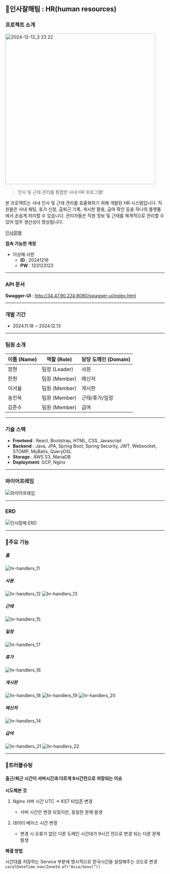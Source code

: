 ## 👋인사잘해팀 : HR(human resources)
### 프로젝트 소개
<img width="474" alt="2024-12-12_3 23 22" src="https://github.com/user-attachments/assets/3e7c4c4a-80fc-41b7-957d-63eea3b659eb" />

> 인사 및 근태 관리를 통합한 사내 HR 프로그램!

본 프로젝트는 사내 인사 및 근태 관리를 효율화하기 위해 개발된 HR 시스템입니다.
직원들은 사내 채팅, 휴가 신청, 출퇴근 기록, 게시판 활용, 급여 확인 등을 하나의 플랫폼에서 손쉽게 처리할 수 있습니다.
관리자들은 직원 정보 및 근태를 체계적으로 관리할 수 있어 업무 생산성이 향상됩니다.

[인사잘해](http://34.47.90.224:3000/)

**접속 가능한 계정**
- 이상해 사원
  - **ID** : 20241216
  - **PW** : 123123123

---

### API 문서
**Swagger-UI** : http://34.47.90.224:8080/swagger-ui/index.html

---

### 개발 기간
- 2024.11.18 ~ 2024.12.13

---

### 팀원 소개
| 이름 (Name) | 역할 (Role)  | 담당 도메인 (Domain) | 
  |-----------|------------|-----------------|
| 정현        | 팀장 (Leader) | 사원              | 
| 한현        | 팀원 (Member) | 메신저             | 
| 이서율       | 팀원 (Member) | 게시판             |  
| 송진욱       | 팀원 (Member) | 근태/휴가/일정        | 
| 김준수       | 팀원 (Member) | 급여              | 

---

### 기술 스택
- **Frontend** : React, Bootstrap, HTML, CSS, Javascript
- **Backend** : Java, JPA, Spring Boot, Spring Security, JWT, Websocket, STOMP, MyBatis, QueryDSL
- **Storage** : AWS S3, MariaDB
- **Deployment**: GCP, Nginx

---

### 와이어프레임
![와이어프레임](https://github.com/user-attachments/assets/794f6b45-ce24-4aec-a9ec-80a0aacc2d6e)

---

### ERD
![인사잘해 ERD ](https://github.com/user-attachments/assets/0fa349fb-1ecf-4213-a2af-6e6b18d44a8f)

---

### 📌주요 기능
##### 홈
![hr-handlers_11](https://github.com/user-attachments/assets/5ee592d2-935d-4a09-969a-02d05515ed92)

##### 사원
![hr-handlers_12](https://github.com/user-attachments/assets/2da4cc3d-29e0-43c5-841a-5f62b1b595e0)
![hr-handlers_13](https://github.com/user-attachments/assets/1ffe06a6-c8d5-402c-bb87-dc622ab4a86d)

##### 근태
![hr-handlers_15](https://github.com/user-attachments/assets/061f39a5-bfac-4a58-aed8-38c89a9a8d55)

##### 일정
![hr-handlers_17](https://github.com/user-attachments/assets/cc524a52-2c4d-41c3-aae0-476207703b8e)

##### 휴가
![hr-handlers_16](https://github.com/user-attachments/assets/06e589ec-aee9-435e-8abb-84e28501d33b)

##### 게시판
![hr-handlers_18](https://github.com/user-attachments/assets/279b9f35-94d6-48f5-af77-b60ece988d79)
![hr-handlers_19](https://github.com/user-attachments/assets/9f939a35-4861-405e-969a-d63ad1a46232)
![hr-handlers_20](https://github.com/user-attachments/assets/39a6ced3-f0b8-4b3b-848f-490daac23145)

##### 메신저
![hr-handlers_14](https://github.com/user-attachments/assets/2c7237c1-c7ac-4bf4-9a01-a64613d4b730)

##### 급여
![hr-handlers_21](https://github.com/user-attachments/assets/197ff5ec-537f-431a-ad5f-717bce011e6f)
![hr-handlers_22](https://github.com/user-attachments/assets/fde6bdcb-5544-4bfe-a64f-c7c77439e05c)

---

### 🚨트러블슈팅
#### 출근/퇴근 시간이 서버시간과 다르게 9시간전으로 저장되는 이슈 
**시도해본 것**
1. Nginx 서버 시간 UTC -> KST 타임존 변경 
  
   - 서버 시간은 변경 되었지만, 동일한 문제 발생

2. 데이터 베이스 시간 변경 
   - 변경 시 오류가 없던 다른 도메인 시간대가 9시간 전으로 변경 되는 다른 문제 발생

**해결 방법**

시간대를 저장하는 Service 부분에 명시적으로 한국시간을 설정해주는 코드로 변경
`LocalDateTime.now(ZoneId.of("Asia/Seoul"))`
